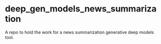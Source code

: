 # deep_gen_models_news_summarization
A repo to hold the work for a news summarization generative deep models tool. 

